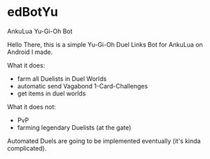 # edBotYu
AnkuLua Yu-Gi-Oh Bot

Hello There, this is a simple Yu-Gi-Oh Duel Links Bot for AnkuLua on Android I made.

What it does:
  - farm all Duelists in Duel Worlds
  - automatic send Vagabond 1-Card-Challenges
  - get items in duel worlds
  
 What it does not:
  - PvP
  - farming legendary Duelists (at the gate)

Automated Duels are going to be implemented eventually (it's kinda complicated).
